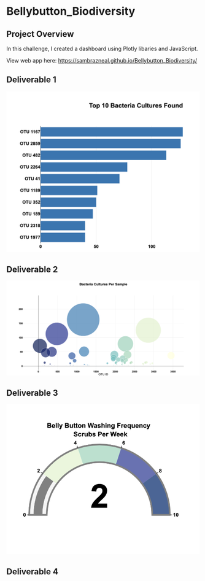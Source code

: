 # Bellybutton_Biodiversity

## Project Overview 
In this challenge, I created a dashboard using Plotly libaries and JavaScript. 

View web app here: https://sambrazneal.github.io/Bellybutton_Biodiversity/

## Deliverable 1 
![bar](resources/bar.png)
## Deliverable 2 
![bubble](resources/bubble.png)
## Deliverable 3
![gauge](resources/gauge.png)
## Deliverable 4 
